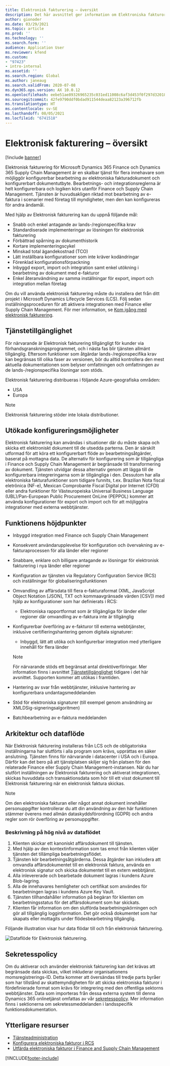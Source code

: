 ```yaml
---
title: Elektronisk fakturering – översikt
description: Det här avsnittet ger information om Elektroniska fakturor i Microsoft Dynamics 365 Finance och Dynamics 365 Supply Chain Management.
author: gionoder
ms.date: 03/29/2021
ms.topic: article
ms.prod: ''
ms.technology: ''
ms.search.form: ''
audience: Application User
ms.reviewer: kfend
ms.custom:
- "97423"
- intro-internal
ms.assetid: ''
ms.search.region: Global
ms.author: janeaug
ms.search.validFrom: 2020-07-08
ms.dyn365.ops.version: AX 10.0.12
ms.openlocfilehash: eebe51ae89326965235c031ed11008c6af3d453f0f297d3201862946ab4caca9
ms.sourcegitcommit: 42fe9790ddf0bdad911544deaa82123a396712fb
ms.translationtype: HT
ms.contentlocale: sv-SE
ms.lasthandoff: 08/05/2021
ms.locfileid: "6741518"
---
```

# <a name="electronic-invoicing-overview"></a>Elektronisk fakturering – översikt

[!include [banner](../includes/banner.md)]

Elektronisk fakturering för Microsoft Dynamics 365 Finance och Dynamics 365 Supply Chain Management är en skalbar tjänst för flera innehavare som möjliggör konfigurerbar bearbetning av elektroniska fakturadokument och konfigurerbart dokumentutbyte. Bearbetnings- och integrationsreglerna är helt konfigurerbara och logiken körs utanför Finance och Supply Chain Management. Tjänsten är huvudsakligen riktad mot bearbetning av e-faktura i scenarier med företag till myndigheter, men den kan konfigureras för andra ändamål.

Med hjälp av Elektronisk fakturering kan du uppnå följande mål:

- Snabb och enkel antagande av lands-/regionspecifika krav
- Standardiserade implementeringar av lösningen för elektronisk fakturering
- Förbättrad spårning av dokumenthistorik
- Kortare implementeringscykel
- Minskad total ägandekostnad (TCO)
- Lätt inställbara konfigurationer som inte kräver kodändringar
- Förenklad konfigurationsförpackning
- Inbyggd export, import och integration samt enkel utökning i bearbetning av dokument med e-fakturor
- Enkel återanvändning av samma inställningar för export, import och integration mellan företag

Om du vill använda elektronisk fakturering måste du installera det från ditt projekt i Microsoft Dynamics Lifecycle Services (LCS). Följ sedan inställningsproceduren för att aktivera integrationen med Finance eller Supply Chain Management. För mer information, se [Kom igång med elektronisk fakturering](e-invoicing-get-started.md).

## <a name="service-availability"></a><a name="availability"></a>Tjänstetillgänglighet

För närvarande är Elektronisk fakturering tillgängligt för kunder via förhandsgranskningsprogrammet, och i nästa fas blir tjänsten allmänt tillgänglig. Eftersom funktioner som åtgärdar lands-/regionspecifika krav kan begränsas till olika faser av versionen, bör du alltid kontrollera den mest aktuella dokumentationen som belyser omfattningen och omfattningen av de lands-/regionspecifika lösningar som stöds.

Elektronisk fakturering distribueras i följande Azure-geografiska områden:

- USA
- Europa

> [!NOTE]
> Elektronisk fakturering stöder inte lokala distributioner.

## <a name="extended-configurability"></a>Utökade konfigureringsmöjligheter

Elektronisk fakturering kan användas i situationer där du måste skapa och skicka ett elektroniskt dokument till de utsedda parterna. Den är särskilt utformad för att köra ett konfigurerbart flöde av bearbetningsåtgärder, baserat på mottagna data. De alternativ för konfigurering som är tillgängliga i Finance och Supply Chain Management är begränsade till transformering av dokument. Tjänsten utvidgar dessa alternativ genom att lägga till de konfigurerbara integreringarna som är tillgängliga i den. Dessutom har alla elektroniska fakturafunktioner som tidigare funnits, t.ex. Brazilian Nota fiscal eletrônica (NF-e), Mexican Comprobante Fiscal Digital por Internet (CFDI) eller andra funktioner för Västeuropeiska Universal Business Language (UBL)/Pan-European Public Procurement OnLine (PEPPOL) kommer att använda konfigurationer för export och import och för att möjliggöra integrationer med externa webbtjänster.

## <a name="feature-highlights"></a>Funktionens höjdpunkter

- Inbyggd integration med Finance och Supply Chain Management
- Konsekvent användarupplevelse för konfiguration och övervakning av e-fakturaprocessen för alla länder eller regioner
- Snabbare, enklare och billigare antagande av lösningar för elektronisk fakturering i nya länder eller regioner
- Konfiguration av tjänsten via Regulatory Configuration Service (RCS) och inställningar för globaliseringsfunktionen
- Omvandling av affärsdata till flera e-fakturaformat (XML, JavaScript Object Notation \[JSON\], TXT och kommaavgränsade värden \[CSV\]) med hjälp av konfigurationer som har definierats i RCS:

    - Elektroniska rapportformat som är tillgängliga för länder eller regioner där omvandling av e-faktura inte är tillgänglig

- Konfigurerbar överföring av e-fakturor till externa webbtjänster, inklusive certifieringshantering genom digitala signaturer:

    - Inbyggd, lätt att utöka och konfigurerbar integration med ytterligare innehåll för flera länder

    > [!NOTE]
    > För närvarande stöds ett begränsat antal direktöverföringar. Mer information finns i avsnittet [Tjänstetillgänglighet](#availability) tidigare i det här avsnittet. Supporten kommer att utökas i framtiden.

- Hantering av svar från webbtjänster, inklusive hantering av konfigurerbara undantagsmeddelanden
- Stöd för elektroniska signaturer (till exempel genom användning av XMLDSig-signeringsalgoritmen)
- Batchbearbetning av e-faktura meddelanden

## <a name="architecture-and-data-flow"></a>Arkitektur och dataflöde

När Elektronisk fakturering installeras från LCS och de obligatoriska inställningarna har slutförts i alla program som krävs, upprättas en säker anslutning. Tjänsten finns för närvarande i datacenter i USA och i Europa. Därför kan det bero på att tjänstplatsen skiljer sig från platsen för den relaterade Finance eller Supply Chain Management-instansen. När du har slutfört inställningen av Elektronisk fakturering och aktiverat integrationen, skickas huvuddata och transaktionsdata som hör till ett visst dokument till Elektronisk fakturering när en elektronisk faktura skickas.

> [!NOTE]
> Om den elektroniska fakturan eller något annat dokument innehåller personuppgifter kontrollerar du att din användning av den här funktionen stämmer överens med allmän dataskyddsförordning (GDPR) och andra regler som rör överföring av personuppgifter.

### <a name="high-level-description-of-the-data-flow"></a>Beskrivning på hög nivå av dataflödet

1. Klienten skickar ett kanoniskt affärsdokument till tjänsten.
2. Med hjälp av den kontextinformation som tas emot från klienten väljer tjänsten det tillämpliga bearbetningsflödet.
3. Tjänsten kör bearbetningsåtgärderna. Dessa åtgärder kan inkludera att omvandla affärsdokumentet till en elektronisk faktura, använda en elektronisk signatur och skicka dokumentet till en extern webbtjänst.
4. Alla inlevererade och bearbetade dokument lagras i kundens Azure Blob-lagring.
5. Alla de innehavares hemligheter och certifikat som användes för bearbetningen lagras i kundens Azure Key Vault.
6. Tjänsten tillhandahåller information på begäran för klienten om bearbetningsstatus för det affärsdokument som har skickats.
7. Klienten får information om den slutförda bearbetningskörningen och gör all tillgänglig logginformation. Det gör också dokumentet som har skapats eller mottagits under flödesbearbetning tillgänglig.

Följande illustration visar hur data flödar till och från elektronisk fakturering.

![Dataflöde för Elektronisk fakturering.](media/e-invoicing-service-data-flow-diagram-overview.png)

## <a name="privacy-notice"></a>Sekretesspolicy
Om du aktiverar och använder elektronisk fakturering kan det krävas att begränsade data skickas, vilket inkluderar organisationens momsregistrerings-ID. Detta kommer att översändas till tredje parts byråer som har tillstånd av skattemyndigheten för att skicka elektroniska fakturor i fördefinierade format som krävs för integrering med den offentliga sektorns webbtjänster. Data som importeras från dessa externa system till denna Dynamics 365 onlinetjänst omfattas av vår [sekretesspolicy](https://go.microsoft.com/fwlink/?LinkId=512132). Mer information finns i sektionerna om sekretessmeddelanden i landsspecifik funktionsdokumentation.

## <a name="additional-resources"></a>Ytterligare resurser
- [Tjänsteadministration](e-invoicing-service-administration.md)
- [Konfigurera elektroniska fakturor i RCS](e-invoicing-configuration-rcs.md)
- [Utfärda elektroniska fakturor i Finance and Supply Chain Management](e-invoicing-issuing-electronic-invoices-finance-supply-chain-management.md)


[!INCLUDE[footer-include](../../includes/footer-banner.md)]

